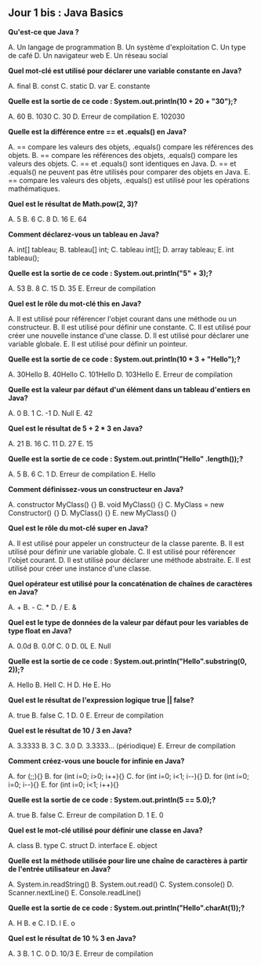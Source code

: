 ## Jour 1 bis : Java Basics

**Qu'est-ce que Java ?**

A. Un langage de programmation
B. Un système d'exploitation
C. Un type de café
D. Un navigateur web
E. Un réseau social

**Quel mot-clé est utilisé pour déclarer une variable constante en Java?**

A. final
B. const
C. static
D. var
E. constante

**Quelle est la sortie de ce code : System.out.println(10 + 20 + "30");?**

A. 60
B. 1030
C. 30
D. Erreur de compilation
E. 102030

**Quelle est la différence entre == et .equals() en Java?**

A. == compare les valeurs des objets, .equals() compare les références des objets.
B. == compare les références des objets, .equals() compare les valeurs des objets.
C. == et .equals() sont identiques en Java.
D. == et .equals() ne peuvent pas être utilisés pour comparer des objets en Java.
E. == compare les valeurs des objets, .equals() est utilisé pour les opérations mathématiques.

**Quel est le résultat de Math.pow(2, 3)?**

A. 5
B. 6
C. 8
D. 16
E. 64

**Comment déclarez-vous un tableau en Java?**

A. int[] tableau;
B. tableau[] int;
C. tableau int[];
D. array tableau;
E. int tableau();

**Quelle est la sortie de ce code : System.out.println("5" + 3);?**

A. 53
B. 8
C. 15
D. 35
E. Erreur de compilation

**Quel est le rôle du mot-clé this en Java?**

A. Il est utilisé pour référencer l'objet courant dans une méthode ou un constructeur.
B. Il est utilisé pour définir une constante.
C. Il est utilisé pour créer une nouvelle instance d'une classe.
D. Il est utilisé pour déclarer une variable globale.
E. Il est utilisé pour définir un pointeur.

**Quelle est la sortie de ce code : System.out.println(10 * 3 + "Hello");?**

A. 30Hello
B. 40Hello
C. 101Hello
D. 103Hello
E. Erreur de compilation

**Quelle est la valeur par défaut d'un élément dans un tableau d'entiers en Java?**

A. 0
B. 1
C. -1
D. Null
E. 42

**Quel est le résultat de 5 + 2 * 3 en Java?**

A. 21
B. 16
C. 11
D. 27
E. 15

**Quelle est la sortie de ce code : System.out.println("Hello" .length());?**

A. 5
B. 6
C. 1
D. Erreur de compilation
E. Hello

**Comment définissez-vous un constructeur en Java?**

A. constructor MyClass() {}
B. void MyClass() {}
C. MyClass = new Constructor() {}
D. MyClass() {}
E. new MyClass() {}

**Quel est le rôle du mot-clé super en Java?**

A. Il est utilisé pour appeler un constructeur de la classe parente.
B. Il est utilisé pour définir une variable globale.
C. Il est utilisé pour référencer l'objet courant.
D. Il est utilisé pour déclarer une méthode abstraite.
E. Il est utilisé pour créer une instance d'une classe.

**Quel opérateur est utilisé pour la concaténation de chaînes de caractères en Java?**

A. +
B. -
C. *
D. /
E. &

**Quel est le type de données de la valeur par défaut pour les variables de type float en Java?**

A. 0.0d
B. 0.0f
C. 0
D. 0L
E. Null

**Quelle est la sortie de ce code : System.out.println("Hello".substring(0, 2));?**

A. Hello
B. Hell
C. H
D. He
E. Ho

**Quel est le résultat de l'expression logique true || false?**

A. true
B. false
C. 1
D. 0
E. Erreur de compilation

**Quel est le résultat de 10 / 3 en Java?**

A. 3.3333
B. 3
C. 3.0
D. 3.3333... (périodique)
E. Erreur de compilation

**Comment créez-vous une boucle for infinie en Java?**

A. for (;;){}
B. for (int i=0; i>0; i++){}
C. for (int i=0; i<1; i--){}
D. for (int i=0; i=0; i--){}
E. for (int i=0; i<1; i++){}

**Quelle est la sortie de ce code : System.out.println(5 == 5.0);?**

A. true
B. false
C. Erreur de compilation
D. 1
E. 0

**Quel est le mot-clé utilisé pour définir une classe en Java?**

A. class
B. type
C. struct
D. interface
E. object

**Quelle est la méthode utilisée pour lire une chaîne de caractères à partir de l'entrée utilisateur en Java?**

A. System.in.readString()
B. System.out.read()
C. System.console()
D. Scanner.nextLine()
E. Console.readLine()

**Quelle est la sortie de ce code : System.out.println("Hello".charAt(1));?**

A. H
B. e
C. l
D. l
E. o

**Quel est le résultat de 10 % 3 en Java?**

A. 3
B. 1
C. 0
D. 10/3
E. Erreur de compilation
